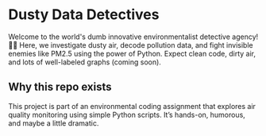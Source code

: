 # Dusty Data Detectives
Welcome to the world's dumb innovative environmentalist detective agency! 🕵️‍♂️ Here, we investigate dusty air, decode pollution data, and fight invisible enemies like PM2.5 using the power of Python. Expect clean code, dirty air, and lots of well-labeled graphs (coming soon).

## Why this repo exists
This project is part of an environmental coding assignment that explores air quality monitoring using simple Python scripts. It’s hands-on, humorous, and maybe a little dramatic.
